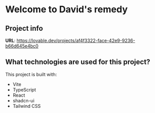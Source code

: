 # Welcome to David's remedy

## Project info

**URL**: https://lovable.dev/projects/af4f3322-face-42e9-9236-b66d645e4bc0



## What technologies are used for this project?

This project is built with:

- Vite
- TypeScript
- React
- shadcn-ui
- Tailwind CSS





